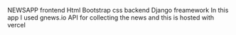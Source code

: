 NEWSAPP
frontend Html Bootstrap css
backend Django freamework
In this app I used gnews.io API for collecting the news
and this is hosted with vercel
